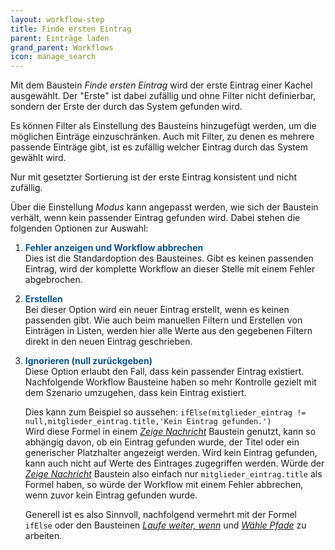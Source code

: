 ```yaml
---
layout: workflow-step
title: Finde ersten Eintrag
parent: Einträge laden
grand_parent: Workflows
icon: manage_search
---
```


Mit dem Baustein _Finde ersten Eintrag_ wird der erste Eintrag einer Kachel ausgewählt.
Der "Erste" ist dabei zufällig und ohne Filter nicht definierbar, sondern der Erste der durch das System gefunden wird.

Es können Filter als Einstellung des Bausteins hinzugefügt werden, um die möglichen Einträge einzuschränken.
Auch mit Filter, zu denen es mehrere passende Einträge gibt, ist es zufällig welcher Eintrag durch das System gewählt wird.

Nur mit gesetzter Sortierung ist der erste Eintrag konsistent und nicht zufällig.

Über die Einstellung _Modus_ kann angepasst werden, wie sich der Baustein verhält, wenn kein passender Eintrag gefunden wird. Dabei stehen die folgenden Optionen zur Auswahl: 

1. <span style="color:#0b5394">**Fehler anzeigen und Workflow abbrechen**</span>    
    Dies ist die Standardoption des Bausteines. Gibt es keinen passenden Eintrag, wird der komplette Workflow an dieser Stelle mit einem Fehler abgebrochen.
2. <span style="color:#0b5394">**Erstellen**</span>     
    Bei dieser Option wird ein neuer Eintrag erstellt, wenn es keinen passenden gibt. Wie auch beim manuellen Filtern und Erstellen von Einträgen in Listen, werden hier alle Werte aus den gegebenen Filtern direkt in den neuen Eintrag geschrieben.  
3. <span style="color:#0b5394">**Ignorieren (null zurückgeben)**</span>     
    Diese Option erlaubt den Fall, dass kein passender Eintrag existiert. Nachfolgende Workflow Bausteine haben so mehr Kontrolle gezielt mit dem Szenario umzugehen, dass kein Eintrag existiert. 

    Dies kann zum Beispiel so aussehen: 
    `ifElse(mitglieder_eintrag != null,mitglieder_eintrag.title,'Kein Eintrag gefunden.')`  
    Wird diese Formel in einem [_Zeige Nachricht_](show-message) Baustein genutzt, kann so abhängig davon, ob ein Eintrag gefunden wurde, der Titel oder ein generischer Platzhalter angezeigt werden. 
    Wird kein Eintrag gefunden, kann auch nicht auf Werte des Eintrages zugegriffen werden. Würde der [_Zeige Nachricht_](show-message) Baustein also einfach nur `mitglieder_eintrag.title` als Formel haben, so würde der Workflow mit einem Fehler abbrechen, wenn zuvor kein Eintrag gefunden wurde. 
    
    Generell ist es also Sinnvoll, nachfolgend vermehrt mit der Formel `ifElse` oder den Bausteinen [_Laufe weiter, wenn_](continue-if) und [_Wähle Pfade_](choose-path) zu arbeiten.